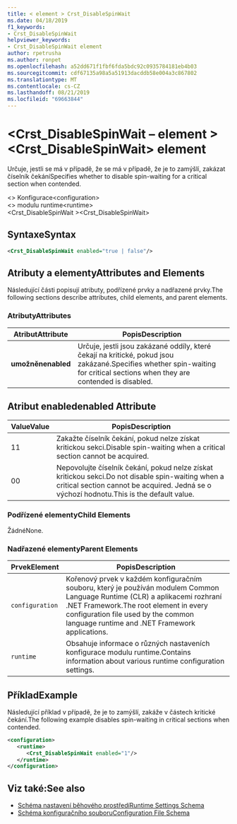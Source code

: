 ```yaml
---
title: < element > Crst_DisableSpinWait
ms.date: 04/18/2019
f1_keywords:
- Crst_DisableSpinWait
helpviewer_keywords:
- Crst_DisableSpinWait element
author: rpetrusha
ms.author: ronpet
ms.openlocfilehash: a52dd671f1fbf6fda5bdc92c0935784181eb4b03
ms.sourcegitcommit: cdf67135a98a5a51913dacddb58e004a3c867802
ms.translationtype: MT
ms.contentlocale: cs-CZ
ms.lasthandoff: 08/21/2019
ms.locfileid: "69663844"
---
```

# <a name="crst_disablespinwait-element"></a><span data-ttu-id="27c0d-102">\<Crst_DisableSpinWait – element ></span><span class="sxs-lookup"><span data-stu-id="27c0d-102">\<Crst_DisableSpinWait> element</span></span>

<span data-ttu-id="27c0d-103">Určuje, jestli se má v případě, že se má v případě, že je to zamýšlí, zakázat číselník čekání</span><span class="sxs-lookup"><span data-stu-id="27c0d-103">Specifies whether to disable spin-waiting for a critical section when contended.</span></span>  
  
 <span data-ttu-id="27c0d-104">\<> Konfigurace</span><span class="sxs-lookup"><span data-stu-id="27c0d-104">\<configuration></span></span>  
<span data-ttu-id="27c0d-105">\<> modulu runtime</span><span class="sxs-lookup"><span data-stu-id="27c0d-105">\<runtime></span></span>  
<span data-ttu-id="27c0d-106">\<Crst_DisableSpinWait ></span><span class="sxs-lookup"><span data-stu-id="27c0d-106">\<Crst_DisableSpinWait></span></span>  
  
## <a name="syntax"></a><span data-ttu-id="27c0d-107">Syntaxe</span><span class="sxs-lookup"><span data-stu-id="27c0d-107">Syntax</span></span>  
  
```xml  
<Crst_DisableSpinWait enabled="true | false"/>  
```  
  
## <a name="attributes-and-elements"></a><span data-ttu-id="27c0d-108">Atributy a elementy</span><span class="sxs-lookup"><span data-stu-id="27c0d-108">Attributes and Elements</span></span>

<span data-ttu-id="27c0d-109">Následující části popisují atributy, podřízené prvky a nadřazené prvky.</span><span class="sxs-lookup"><span data-stu-id="27c0d-109">The following sections describe attributes, child elements, and parent elements.</span></span>  
  
### <a name="attributes"></a><span data-ttu-id="27c0d-110">Atributy</span><span class="sxs-lookup"><span data-stu-id="27c0d-110">Attributes</span></span>  
  
|<span data-ttu-id="27c0d-111">Atribut</span><span class="sxs-lookup"><span data-stu-id="27c0d-111">Attribute</span></span>|<span data-ttu-id="27c0d-112">Popis</span><span class="sxs-lookup"><span data-stu-id="27c0d-112">Description</span></span>|  
|---------------|-----------------|  
|<span data-ttu-id="27c0d-113">**umožněn**</span><span class="sxs-lookup"><span data-stu-id="27c0d-113">**enabled**</span></span>|<span data-ttu-id="27c0d-114">Určuje, jestli jsou zakázané oddíly, které čekají na kritické, pokud jsou zakázané.</span><span class="sxs-lookup"><span data-stu-id="27c0d-114">Specifies whether spin-waiting for critical sections when they are contended is disabled.</span></span>|  
  
## <a name="enabled-attribute"></a><span data-ttu-id="27c0d-115">Atribut enabled</span><span class="sxs-lookup"><span data-stu-id="27c0d-115">enabled Attribute</span></span>  
  
|<span data-ttu-id="27c0d-116">Value</span><span class="sxs-lookup"><span data-stu-id="27c0d-116">Value</span></span>|<span data-ttu-id="27c0d-117">Popis</span><span class="sxs-lookup"><span data-stu-id="27c0d-117">Description</span></span>|  
|-----------|-----------------|  
|<span data-ttu-id="27c0d-118">1</span><span class="sxs-lookup"><span data-stu-id="27c0d-118">1</span></span>|<span data-ttu-id="27c0d-119">Zakažte číselník čekání, pokud nelze získat kritickou sekci.</span><span class="sxs-lookup"><span data-stu-id="27c0d-119">Disable spin-waiting when a critical section cannot be acquired.</span></span>|  
|<span data-ttu-id="27c0d-120">0</span><span class="sxs-lookup"><span data-stu-id="27c0d-120">0</span></span>|<span data-ttu-id="27c0d-121">Nepovolujte číselník čekání, pokud nelze získat kritickou sekci.</span><span class="sxs-lookup"><span data-stu-id="27c0d-121">Do not disable spin-waiting when a critical section cannot be acquired.</span></span> <span data-ttu-id="27c0d-122">Jedná se o výchozí hodnotu.</span><span class="sxs-lookup"><span data-stu-id="27c0d-122">This is the default value.</span></span>|  
  
### <a name="child-elements"></a><span data-ttu-id="27c0d-123">Podřízené elementy</span><span class="sxs-lookup"><span data-stu-id="27c0d-123">Child Elements</span></span>  
 <span data-ttu-id="27c0d-124">Žádné</span><span class="sxs-lookup"><span data-stu-id="27c0d-124">None.</span></span>  
  
### <a name="parent-elements"></a><span data-ttu-id="27c0d-125">Nadřazené elementy</span><span class="sxs-lookup"><span data-stu-id="27c0d-125">Parent Elements</span></span>  
  
|<span data-ttu-id="27c0d-126">Prvek</span><span class="sxs-lookup"><span data-stu-id="27c0d-126">Element</span></span>|<span data-ttu-id="27c0d-127">Popis</span><span class="sxs-lookup"><span data-stu-id="27c0d-127">Description</span></span>|  
|-------------|-----------------|  
|`configuration`|<span data-ttu-id="27c0d-128">Kořenový prvek v každém konfiguračním souboru, který je používán modulem Common Language Runtime (CLR) a aplikacemi rozhraní .NET Framework.</span><span class="sxs-lookup"><span data-stu-id="27c0d-128">The root element in every configuration file used by the common language runtime and .NET Framework applications.</span></span>|  
|`runtime`|<span data-ttu-id="27c0d-129">Obsahuje informace o různých nastaveních konfigurace modulu runtime.</span><span class="sxs-lookup"><span data-stu-id="27c0d-129">Contains information about various runtime configuration settings.</span></span>|  
  
## <a name="example"></a><span data-ttu-id="27c0d-130">Příklad</span><span class="sxs-lookup"><span data-stu-id="27c0d-130">Example</span></span>  

<span data-ttu-id="27c0d-131">Následující příklad v případě, že je to zamýšlí, zakáže v částech kritické čekání.</span><span class="sxs-lookup"><span data-stu-id="27c0d-131">The following example disables spin-waiting in critical sections when contended.</span></span>  
  
```xml  
<configuration>  
   <runtime>  
      <Crst_DisableSpinWait enabled="1"/>  
   </runtime>  
</configuration>  
```  
  
## <a name="see-also"></a><span data-ttu-id="27c0d-132">Viz také:</span><span class="sxs-lookup"><span data-stu-id="27c0d-132">See also</span></span>

- [<span data-ttu-id="27c0d-133">Schéma nastavení běhového prostředí</span><span class="sxs-lookup"><span data-stu-id="27c0d-133">Runtime Settings Schema</span></span>](index.md)
- [<span data-ttu-id="27c0d-134">Schéma konfiguračního souboru</span><span class="sxs-lookup"><span data-stu-id="27c0d-134">Configuration File Schema</span></span>](../index.md)
